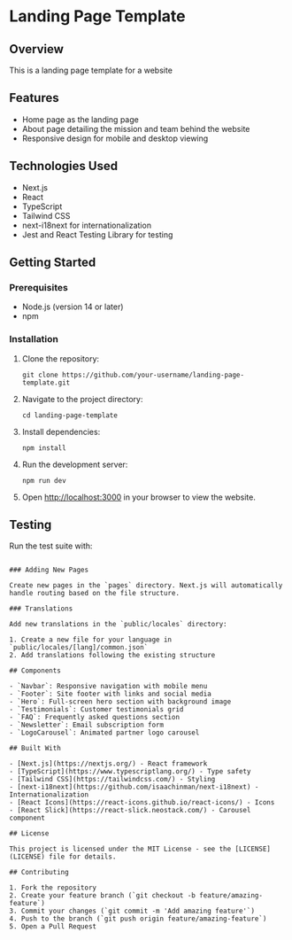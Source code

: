 # Landing Page Template

## Overview

This is a landing page template for a website

## Features

- Home page as the landing page
- About page detailing the mission and team behind the website
- Responsive design for mobile and desktop viewing

## Technologies Used

- Next.js
- React
- TypeScript
- Tailwind CSS
- next-i18next for internationalization
- Jest and React Testing Library for testing

## Getting Started

### Prerequisites

- Node.js (version 14 or later)
- npm

### Installation

1. Clone the repository:

   ```
   git clone https://github.com/your-username/landing-page-template.git
   ```

2. Navigate to the project directory:

   ```
   cd landing-page-template
   ```

3. Install dependencies:

   ```
   npm install
   ```

4. Run the development server:

   ```
   npm run dev
   ```

5. Open [http://localhost:3000](http://localhost:3000) in your browser to view the website.

## Testing

Run the test suite with:

```

### Adding New Pages

Create new pages in the `pages` directory. Next.js will automatically handle routing based on the file structure.

### Translations

Add new translations in the `public/locales` directory:

1. Create a new file for your language in `public/locales/[lang]/common.json`
2. Add translations following the existing structure

## Components

- `Navbar`: Responsive navigation with mobile menu
- `Footer`: Site footer with links and social media
- `Hero`: Full-screen hero section with background image
- `Testimonials`: Customer testimonials grid
- `FAQ`: Frequently asked questions section
- `Newsletter`: Email subscription form
- `LogoCarousel`: Animated partner logo carousel

## Built With

- [Next.js](https://nextjs.org/) - React framework
- [TypeScript](https://www.typescriptlang.org/) - Type safety
- [Tailwind CSS](https://tailwindcss.com/) - Styling
- [next-i18next](https://github.com/isaachinman/next-i18next) - Internationalization
- [React Icons](https://react-icons.github.io/react-icons/) - Icons
- [React Slick](https://react-slick.neostack.com/) - Carousel component

## License

This project is licensed under the MIT License - see the [LICENSE](LICENSE) file for details.

## Contributing

1. Fork the repository
2. Create your feature branch (`git checkout -b feature/amazing-feature`)
3. Commit your changes (`git commit -m 'Add amazing feature'`)
4. Push to the branch (`git push origin feature/amazing-feature`)
5. Open a Pull Request
```
